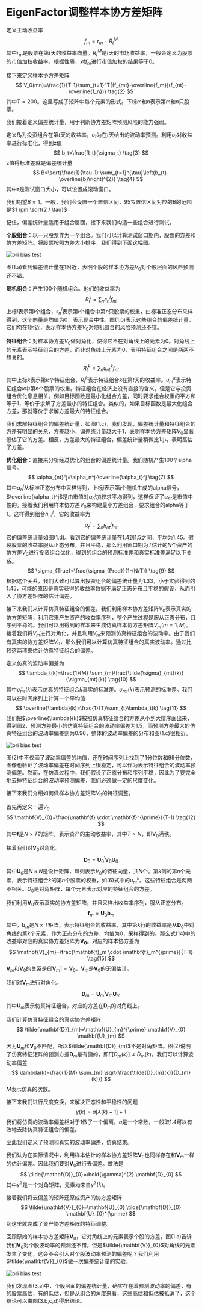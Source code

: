 # EigenFactor调整样本协方差矩阵

定义主动收益率
$$
f_m=r_m-R_t^M \tag{1}
$$
其中$r_m$是股票在第$t$天的收益率向量。$R_t^M$是$t$天的市场收益率，一般会定义为股票的市值加权收益率。根据性质，对$f_m$进行市值加权的结果等于0。

接下来定义样本协方差矩阵
$$
V_0(mn)=\frac{1}{T-1}\sum_{t=1}^T{(f_{mt}-\overline{f_m})(f_{nt}-\overline{f_n})} \tag{2}
$$
其中$T=200$。这里写成了矩阵中每个元素的形式。下标$m$和$n$表示第$m$和$n$只股票。

我们接着定义偏差统计量，用于判断协方差矩阵预测风险的能力强弱。

定义$R_t$为投资组合在第$t$天的收益率，$\sigma_t$为在$t$天给出的波动率预测。利用$\sigma_t$对收益率进行标准化，得到z值
$$
b_t=\frac{R_t}{\sigma_t} \tag{3}
$$
z值得标准差就是偏差统计量
$$
B=\sqrt{\frac{1}{\tau-1} \sum_{t=1}^{\tau}\left(b_{t}-\overline{b}\right)^{2}} \tag{4}
$$
其中$\tau$是测试窗口大小，可以设置成滚动窗口。

我们期望$B\approx 1$。一般，我们会设置一个置信区间，95%置信区间对应的$B$的范围是$1 \pm \sqrt{2 / \tau}$



记住，偏差统计量适用于组合层面，接下来我们构造一些组合进行测试。

**个股组合**：以一只股票作为一个组合。我们可以计算测试窗口期内，股票的方差和协方差矩阵。将股票按照方差大小排序，我们得到下面这幅图。

![ori bias test](https://raw.githubusercontent.com/Casey1203/axioma-paper/master/note/img/ori_bias_test.png)

图(1.a)看到偏差统计量在1附近，表明个股的样本协方差$V_0$对个股层面的风险预测还不错。

**随机组合**：产生100个随机组合。他们的收益率为
$$
R_{t}^{l}=\sum_{n} \varepsilon_{n}^{l} f_{n t} \tag{5}
$$
上标$l$表示第$l$个组合，$\epsilon_n^l$表示第$l$个组合中第$n$只股票的权重，由标准正态分布采样得到，这个向量是均值为0，表示现金中性。图(1.b)表示这些组合的偏差统计量，它们均在1附近，表示样本协方差$V_0$对随机组合的风险预测还不错。

**特征组合**：对样本协方差$V_0$做对角化，使得它不在对角线上的元素为0。对角线上的元素表示特征组合的方差，而非对角线上元素为0，表明特征组合之间是两两不想关的。
$$
R_{t}^{k}=\sum_{n} u_{n t}^{k} f_{n t} \tag{6}
$$
其中上标$k$表示第$k$个特征组合，$R_t^k$表示特征组合$k$在第$t$天的收益率。$u_{nt}^k$表示特征组合$k$中第$n$个股票的权重。特征组合在经济上没有直接的含义，但是它与投资组合优化息息相关。例如目标函数是最小化组合方差，同时要求组合权重的平方和等于1，等价于求解了方差最小的特征组合。类似的，如果目标函数是最大化组合方差，那就等价于求解方差最大的特征组合。

我们求解特征组合的偏差统计量，如图(1.c)，我们发现，偏差统计量和特征组合的方差有明显的关系，方差越小，偏差统计量越大于1，表明样本协方差矩阵$V_0$显著低估了它的方差。相反，方差最大的特征组合，偏差统计量稍微比1小，表明高估了方差。

**优化组合**：直接来分析经过优化的组合的偏差统计量。我们随机产生100个alpha信号。
$$
\alpha_{nt}^j=\alpha_n^j-\overline{\alpha_t}^j \tag{7}
$$
其中$\alpha_n^j$从标准正态分布中采样得到，上标$j$表示第$j$个随机生成的alpha信号，$\overline{\alpha_t}^j$是由市值对$\alpha_n^j$加权求平均得到，这样保证了$\alpha_{nt}$是市值中性的。接着我们利用样本协方差$V_0$来构建最小方差组合，要求组合的alpha等于1。这样得到组合$h_{nt}^j$，它的收益率为
$$
R_t^j=\sum_{n}h_{nt}^j f_{nt} \tag{8}
$$
它的偏差统计量如图(1.d)。看到它的偏差统计量在1.4到1.5之间，平均为1.45。假设股票的收益率服从正态分布，并且平稳，那么利用窗口期为$T$估计的$N$个资产的协方差$V_0$进行投资组合优化，得到的组合的预测标准差和真实标准差满足以下关系。
$$
\sigma_{True}=\frac{\sigma_{Pred}}{1-(N/T)} \tag{9}
$$
根据这个关系，我们大致可以算出投资组合的偏差统计量为1.33，小于实验得到的1.45，可能的原因是真实获得的收益率数据不满足正态分布且平稳的假设，从而引入了协方差矩阵的估计偏差。



接下来我们来计算仿真特征组合的偏差。我们利用样本协方差矩阵$V_0$表示真实的协方差矩阵，利用它来产生资产的收益率序列，整个产生过程是服从正态分布，且序列平稳的。我们可以用得到的样本来生成仿真样本协方差矩阵$V_m(m=1,M)$。接着我们将$V_m$进行对角化，并且利用$V_m$来预测仿真特征组合的波动率。由于我们有真实的协方差矩阵$V_0$，那么我们可以计算仿真特征组合的真实波动率。通过比较这两项来估计仿真特征组合的偏差。

定义仿真的波动率偏差为
$$
\lambda_t(k)=\frac{1}{M} \sum_{m}\frac{\tilde{\sigma}_{mt}(k)}{\sigma_{mt}(k)} \tag{10}
$$
其中$\tilde{\sigma}_{mt}(k)$表示仿真的特征组合$k$真实的标准差。$\sigma_{mt}(k)$表示预测的标准差。我们可以在时间序列上计算一个平均值
$$
\overline{\lambda}(k)=\frac{1}{T}\sum_{t}\lambda_t(k) \tag{11}
$$
我们把$\overline{\lambda}(k)$按照仿真特征组合的方差从小到大排序画出来，得到图2，预测方差最小的仿真特征组合的波动率偏差为1.5，而预测方差最大的仿真特征组合的波动率偏差则为0.96，整体的波动率偏差的分布和图(1.c)很相近。

![ori bias test](https://raw.githubusercontent.com/Casey1203/axioma-paper/master/note/img/vol_bias.png)

图(2)中不仅画了波动率偏差的均值，还在时间序列上找到了1分位数和99分位数，图像也验证了波动率偏差在时间序列上很稳定，可以作为表示特征组合的波动率预测偏差。然而，在仿真过程中，我们假设了正态分布和序列平稳，因此为了要完全地去掉特征组合的波动率预测偏差，我们必须做一定的尺度变化。

接下来我们介绍如何做样本协方差矩阵$V_0$的特征调整。

首先再定义一遍$V_0$
$$
\mathbf{V}_{0}=\frac{\mathbf{f} \cdot \mathbf{f}^{\prime}}{T-1} \tag{12}
$$
其中$\mathbf{f}$是$N\times T$的矩阵，表示资产的主动收益率，其中$T>N$，即$\mathbf{V}_0$满秩。

接着我们对$\mathbf{V}_0$对角化。
$$
\mathbf{D}_{0}=\mathbf{U}_{0}^{\prime} \mathbf{V}_{0} \mathbf{U}_{0} \tag{13}
$$
其中$\mathbf{U}_{0}$是$N \times N$是设计矩阵，每列表示$V_0$的特征向量，共$N$个。第$k$列的第$n$个元素，表示特征组合$k$的第$n$个股票的权重，如$(6)$式中的$u_{nt}^k$。这些特征组合是两两不相关。$D_0$是对角矩阵，每个元素表示对应的特征组合的方差。

我们利用$\mathbf{V}_0$表示真实的协方差矩阵，并且采样出收益率序列，服从正态分布。
$$
\mathbf{f}_{m}=\mathbf{U}_{0} \mathbf{b}_{m} \tag{14}
$$
其中，$\mathbf{b}_m$是$N \times T$矩阵，表示特征组合的收益率，其中第$k$行的收益率是从$\mathbf{D}_0$中对角线的第$k$个元素，作为正态分布的方差，均值为0，采样得到的。那么式$(14)$中的收益率对应的真实协方差矩阵为$\mathbf{V_0}$。对应的样本协方差为
$$
\mathbf{V}_{m}=\frac{\mathbf{f}_m \cdot \mathbf{f}_m^{\prime}}{T-1} \tag{15}
$$
$\mathbf{V}_m$和$\mathbf{V}_0$的关系是$E[\mathbf{V}_m]=\mathbf{V}_0$，$\mathbf{V}_m$是$\mathbf{V}_0$的无偏估计。

我们对$\mathbf{V}_m$进行对角化。
$$
\mathbf{D}_{m}=\mathbf{U}_{m}^{\prime} \mathbf{V}_{m} \mathbf{U}_{m}
$$
其中$\mathbf{U}_m$表示仿真特征组合，对应的方差在$\mathbf{D}_m$的对角线上。

我们计算仿真特征组合的真实协方差矩阵
$$
\tilde{\mathbf{D}}_{m}=\mathbf{U}_{m}^{\prime} \mathbf{V}_{0} \mathbf{U}_{m}
$$
因为$\mathbf{U}_m$和$\mathbf{V}_0$不匹配，所以$\tilde{\mathbf{D}}_{m}$不是对角矩阵。图(2)说明了仿真特征矩阵的预测方差$\mathbf{D}_m$是有偏的，即$E\left[D_{m}(k)\right] \neq \tilde{D}_{m}(k)$。我们可以计算波动率偏差
$$
\lambda(k)=\frac{1}{M} \sum_{m} \sqrt{\frac{\tilde{D}_{m}(k)}{D_{m}(k)}}
$$
$M$表示仿真的次数。

接下来我们进行尺度变换，来解决正态性和平稳性的问题
$$
\gamma(k)=a[\lambda(k)-1]+1
$$
我们将仿真的波动率偏差相对于1做了一个偏离，$a$是一个常数，一般取1.4可以有效地去除仿真特征组合的偏差。

至此我们定义了预测和真实的波动率偏差，仿真结束。

我们认为在实际情况中，利用样本估计的样本协方差矩阵$\mathbf{V}_0$也同样存在和$\mathbf{V}_m$一样的估计偏差。因此我们要对$\mathbf{V}_0$进行去偏差。做法是
$$
\tilde{\mathbf{D}}_{0}=\bold{\gamma}^{2} \mathbf{D}_{0}
$$
其中$\gamma^{2}$是一个对角矩阵，元素均来自$\gamma^{2}(k)$。

接着我们将去偏差的矩阵还原成资产的协方差矩阵
$$
\tilde{\mathbf{V}}_{0}=\mathbf{U}_{0} \tilde{\mathbf{D}}_{0} \mathbf{U}_{0}^{\prime}
$$
到这里就完成了资产协方差矩阵的特征调整。

回顾原始的样本协方差矩阵$\mathbf{V}_0$，它对角线上的元素表示个股的方差，图(1.a)告诉我们$\mathbf{V}_0$对个股波动率的预测还不错。但是$\tilde{\mathbf{V}}_{0}$对角线的元素发生了变化，这会不会引入对个股波动率预测的偏差呢？我们利用$\tilde{\mathbf{V}}_{0}$做一次偏差统计量的实验。

![ori bias test](https://raw.githubusercontent.com/Casey1203/axioma-paper/master/note/img/eigen_bias_test.png)

我们发现图(3.a)中，个股层面的偏差统计量，确实存在着预测波动率的偏差，有的股票高估，有的低估，但是从组合的角度来看，这些高估和低估被抵消了，这个结论可以由图(3.b,c,d)得出结论。

